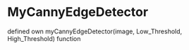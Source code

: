 # MyCannyEdgeDetector
defined own myCannyEdgeDetector(image, Low_Threshold, High_Threshold) function
